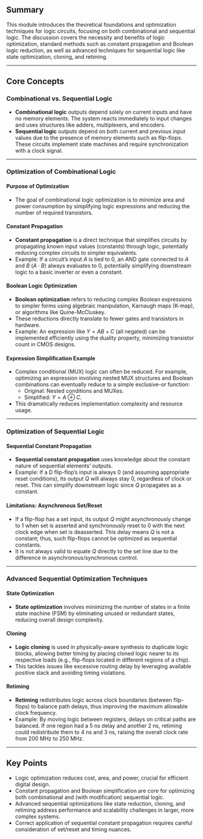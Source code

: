## Summary

This module introduces the theoretical foundations and optimization techniques for logic circuits, focusing on both combinational and sequential logic. The discussion covers the necessity and benefits of logic optimization, standard methods such as constant propagation and Boolean logic reduction, as well as advanced techniques for sequential logic like state optimization, cloning, and retiming.

---

## Core Concepts

### Combinational vs. Sequential Logic

- **Combinational logic** outputs depend solely on current inputs and have no memory elements. The system reacts immediately to input changes and uses structures like adders, multiplexers, and encoders.
- **Sequential logic** outputs depend on both current and previous input values due to the presence of memory elements such as flip-flops. These circuits implement state machines and require synchronization with a clock signal. 

---

### Optimization of Combinational Logic

#### Purpose of Optimization

- The goal of combinational logic optimization is to minimize area and power consumption by simplifying logic expressions and reducing the number of required transistors.

#### Constant Propagation

- **Constant propagation** is a direct technique that simplifies circuits by propagating known input values (constants) through logic, potentially reducing complex circuits to simpler equivalents.
- Example: If a circuit’s input $A$ is tied to 0, an AND gate connected to $A$ and $B$ ($A \cdot B$) always evaluates to 0, potentially simplifying downstream logic to a basic inverter or even a constant.


#### Boolean Logic Optimization

- **Boolean optimization** refers to reducing complex Boolean expressions to simpler forms using algebraic manipulation, Karnaugh maps (K-map), or algorithms like Quine-McCluskey.
- These reductions directly translate to fewer gates and transistors in hardware.
- Example: An expression like $Y = AB + C$ (all negated) can be implemented efficiently using the duality property, minimizing transistor count in CMOS designs.


#### Expression Simplification Example

- Complex conditional (MUX) logic can often be reduced. For example, optimizing an expression involving nested MUX structures and Boolean combinations can eventually reduce to a simple exclusive-or function:
  - Original: Nested conditions and MUXes.
  - Simplified: $Y = A \oplus C$.
- This dramatically reduces implementation complexity and resource usage.


---

### Optimization of Sequential Logic

#### Sequential Constant Propagation

- **Sequential constant propagation** uses knowledge about the constant nature of sequential elements’ outputs.
- Example: If a D flip-flop’s input is always 0 (and assuming appropriate reset conditions), its output $Q$ will always stay 0, regardless of clock or reset. This can simplify downstream logic since $Q$ propagates as a constant.


#### Limitations: Asynchronous Set/Reset

- If a flip-flop has a set input, its output $Q$ might asynchronously change to 1 when set is asserted and synchronously reset to 0 with the next clock edge when set is deasserted. This delay means $Q$ is not a constant; thus, such flip-flops cannot be optimized as sequential constants.
- It is not always valid to equate $Q$ directly to the set line due to the difference in asynchronous/synchronous control.


---

### Advanced Sequential Optimization Techniques

#### State Optimization

- **State optimization** involves minimizing the number of states in a finite state machine (FSM) by eliminating unused or redundant states, reducing overall design complexity.


#### Cloning

- **Logic cloning** is used in physically-aware synthesis to duplicate logic blocks, allowing better timing by placing cloned logic nearer to its respective loads (e.g., flip-flops located in different regions of a chip).
- This tackles issues like excessive routing delay by leveraging available positive slack and avoiding timing violations.


#### Retiming

- **Retiming** redistributes logic across clock boundaries (between flip-flops) to balance path delays, thus improving the maximum allowable clock frequency.
- Example: By moving logic between registers, delays on critical paths are balanced. If one region had a 5 ns delay and another 2 ns, retiming could redistribute them to 4 ns and 3 ns, raising the overall clock rate from 200 MHz to 250 MHz.


---

## Key Points

- Logic optimization reduces cost, area, and power, crucial for efficient digital design.
- Constant propagation and Boolean simplification are core for optimizing both combinational and (with modification) sequential logic.
- Advanced sequential optimizations like state reduction, cloning, and retiming address performance and scalability challenges in larger, more complex systems.
- Correct application of sequential constant propagation requires careful consideration of set/reset and timing nuances.
